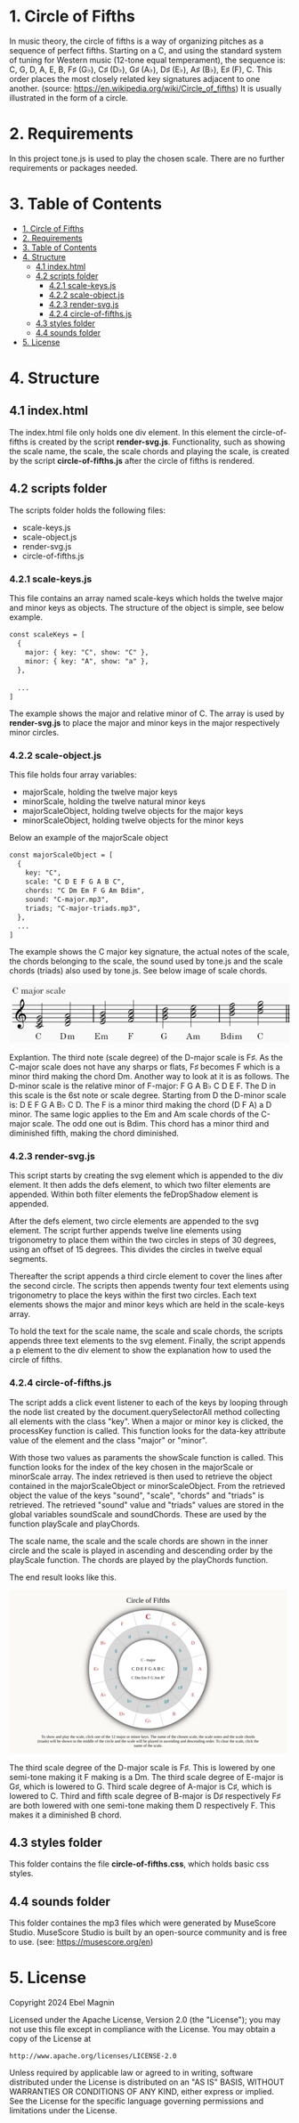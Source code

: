 # 1. Circle of Fifths

In music theory, the circle of fifths is a way of organizing pitches as a sequence of perfect fifths. Starting on a C, and using the standard system of tuning for Western music (12-tone equal temperament), the sequence is: C, G, D, A, E, B, F♯ (G♭), C♯ (D♭), G♯ (A♭), D♯ (E♭), A♯ (B♭), E♯ (F), C. This order places the most closely related key signatures adjacent to one another. (source: https://en.wikipedia.org/wiki/Circle_of_fifths) It is usually illustrated in the form of a circle.

# 2. Requirements

In this project tone.js is used to play the chosen scale. There are no further requirements or packages needed.

# 3. Table of Contents

- [1. Circle of Fifths](#1-circle-of-fifths)
- [2. Requirements](#2-requirements)
- [3. Table of Contents](#3-table-of-contents)
- [4. Structure](#4-structure)
  - [4.1 index.html](#41-indexhtml)
  - [4.2 scripts folder](#42-scripts-folder)
    - [4.2.1 scale-keys.js](#421-scale-keysjs)
    - [4.2.2 scale-object.js](#422-scale-objectjs)
    - [4.2.3 render-svg.js](#423-render-svgjs)
    - [4.2.4 circle-of-fifths.js](#424-circle-of-fifthsjs)
  - [4.3 styles folder](#43-styles-folder)
  - [4.4 sounds folder](#44-sounds-folder)
- [5. License](#5-license)

# 4. Structure

## 4.1 index.html

The index.html file only holds one div element. In this element the circle-of-fifths is created by the script **render-svg.js**. Functionality, such as showing the scale name, the scale, the scale chords and playing the scale, is created by the script **circle-of-fifths.js** after the circle of fifths is rendered.

## 4.2 scripts folder

The scripts folder holds the following files:

- scale-keys.js
- scale-object.js
- render-svg.js
- circle-of-fifths.js

### 4.2.1 scale-keys.js

This file contains an array named scale-keys which holds the twelve major and minor keys as objects. The structure of the object is simple, see below example.

```
const scaleKeys = [
  {
    major: { key: "C", show: "C" },
    minor: { key: "A", show: "a" },
  },

  ...
]
```

The example shows the major and relative minor of C. The array is used by **render-svg.js** to place the major and minor keys in the major respectively minor circles.

### 4.2.2 scale-object.js

This file holds four array variables:

- majorScale, holding the twelve major keys
- minorScale, holding the twelve natural minor keys
- majorScaleObject, holding twelve objects for the major keys
- minorScaleObject, holding twelve objects for the minor keys

Below an example of the majorScale object

```
const majorScaleObject = [
  {
    key: "C",
    scale: "C D E F G A B C",
    chords: "C Dm Em F G Am Bdim",
    sound: "C-major.mp3",
    triads; "C-major-triads.mp3",
  },
  ...
]
```

The example shows the C major key signature, the actual notes of the scale, the chords belonging to the scale, the sound used by tone.js and the scale chords (triads) also used by tone.js. See below image of scale chords.

![C Major Scale](images/c-major-scale.png)

Explantion. The third note (scale degree) of the D-major scale is F♯. As the C-major scale does not have any sharps or flats, F♯ becomes F which is a minor third making the chord Dm. Another way to look at it is as follows. The D-minor scale is the relative minor of F-major: F G A B♭ C D E F. The D in this scale is the 6st note or scale degree. Starting from D the D-minor scale is: D E F G A B♭ C D. The F is a minor third making the chord (D F A) a D minor. The same logic applies to the Em and Am scale chords of the C-major scale. The odd one out is Bdim. This chord has a minor third and diminished fifth, making the chord diminished.

### 4.2.3 render-svg.js

This script starts by creating the svg element which is appended to the div element. It then adds the defs element, to which two filter elements are appended. Within both filter elements the feDropShadow element is appended.

After the defs element, two circle elements are appended to the svg element. The script further appends twelve line elements using trigonometry to place them within the two circles in steps of 30 degrees, using an offset of 15 degrees. This divides the circles in twelve equal segments.

Thereafter the script appends a third circle element to cover the lines after the second circle. The scripts then appends twenty four text elements using trigonometry to place the keys within the first two circles. Each text elements shows the major and minor keys which are held in the scale-keys array.

To hold the text for the scale name, the scale and scale chords, the scripts appends three text elements to the svg element. Finally, the script appends a p element to the div element to show the explanation how to used the circle of fifths.

### 4.2.4 circle-of-fifths.js

The script adds a click event listener to each of the keys by looping through the node list created by the document.querySelectorAll method collecting all elements with the class "key". When a major or minor key is clicked, the processKey function is called. This function looks for the data-key attribute value of the element and the class "major" or "minor".

With those two values as paraments the showScale function is called. This function looks for the index of the key chosen in the majorScale or minorScale array. The index retrieved is then used to retrieve the object contained in the majorScaleObject or minorScaleObject. From the retrieved object the value of the keys "sound", "scale", "chords" and "triads" is retrieved. The retrieved "sound" value and "triads" values are stored in the global variables soundScale and soundChords. These are used by the function playScale and playChords.

The scale name, the scale and the scale chords are shown in the inner circle and the scale is played in ascending and descending order by the playScale function. The chords are played by the playChords function.

The end result looks like this.

![Circle of Fifths Screenshot](images/screenshot-500x294.png)

The third scale degree of the D-major scale is F♯. This is lowered by one semi-tone making it F making is a Dm. The third scale degree of E-major is G♯, which is lowered to G. Third scale degree of A-major is C♯, which is lowered to C. Third and fifth scale degree of B-major is D♯ respectively F♯ are both lowered with one semi-tone making them D respectively F. This makes it a diminished B chord.

## 4.3 styles folder

This folder contains the file **circle-of-fifths.css**, which holds basic css styles.

## 4.4 sounds folder

This folder containes the mp3 files which were generated by MuseScore Studio. MuseScore Studio is built by an open-source community and is free to use. (see: https://musescore.org/en)

# 5. License

Copyright 2024 Ebel Magnin

Licensed under the Apache License, Version 2.0 (the "License");
you may not use this file except in compliance with the License.
You may obtain a copy of the License at

    http://www.apache.org/licenses/LICENSE-2.0

Unless required by applicable law or agreed to in writing, software
distributed under the License is distributed on an "AS IS" BASIS,
WITHOUT WARRANTIES OR CONDITIONS OF ANY KIND, either express or implied.
See the License for the specific language governing permissions and
limitations under the License.
